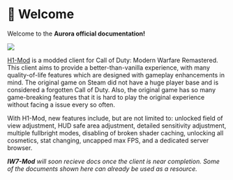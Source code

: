 ﻿---
slug: /
sidebar_position: 1
description: Welcome to the Aurora official documentation!
---

# 👋 Welcome

Welcome to the **Aurora official documentation!**

![](/img/splash.png)

[H1-Mod](https://auroramod.dev) is a modded client for Call of Duty: Modern Warfare Remastered. This client aims to provide a better-than-vanilla experience, with many quality-of-life features which are designed with gameplay enhancements in mind. The original game on Steam did not have a huge player base and is considered a forgotten Call of Duty. Also, the original game has so many game-breaking features that it is hard to play the original experience without facing a issue every so often.

With H1-Mod, new features include, but are not limited to: unlocked field of view adjustment, HUD safe area adjustment, detailed sensitivity adjustment, multiple fullbright modes, disabling of broken shader caching, unlocking all cosmetics, stat changing, uncapped max FPS, and a dedicated server browser.

<i><b>IW7-Mod</b> will soon recieve docs once the client is near completion. Some of the documents shown here can already be used as a resource.</i>